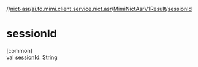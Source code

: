 //[nict-asr](../../../index.md)/[ai.fd.mimi.client.service.nict.asr](../index.md)/[MimiNictAsrV1Result](index.md)/[sessionId](session-id.md)

# sessionId

[common]\
val [sessionId](session-id.md): [String](https://kotlinlang.org/api/core/kotlin-stdlib/kotlin/-string/index.html)
